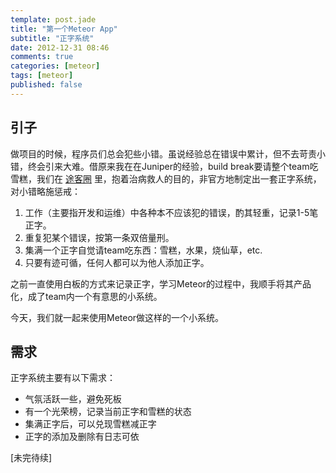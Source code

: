 ```yaml
---
template: post.jade
title: "第一个Meteor App"
subtitle: "正字系统"
date: 2012-12-31 08:46
comments: true
categories: [meteor]
tags: [meteor]
published: false
---
```


## 引子

做项目的时候，程序员们总会犯些小错。虽说经验总在错误中累计，但不去苛责小错，终会引来大难。借原来我在在Juniper的经验，build break要请整个team吃雪糕，我们在 [途客圈](http://tukeq.com) 里，抱着治病救人的目的，非官方地制定出一套正字系统，对小错略施惩戒：

1. 工作（主要指开发和运维）中各种本不应该犯的错误，酌其轻重，记录1-5笔正字。
1. 重复犯某个错误，按第一条双倍量刑。
1. 集满一个正字自觉请team吃东西：雪糕，水果，烧仙草，etc.
1. 只要有迹可循，任何人都可以为他人添加正字。

之前一直使用白板的方式来记录正字，学习Meteor的过程中，我顺手将其产品化，成了team内一个有意思的小系统。

今天，我们就一起来使用Meteor做这样的一个小系统。

<!--more-->

## 需求

正字系统主要有以下需求：

* 气氛活跃一些，避免死板
* 有一个光荣榜，记录当前正字和雪糕的状态
* 集满正字后，可以兑现雪糕减正字
* 正字的添加及删除有日志可依

[未完待续]

